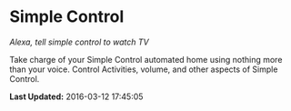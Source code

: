 # Simple Control
*Alexa, tell simple control to watch TV*

Take charge of your Simple Control automated home using nothing more than your voice. Control Activities, volume, and other aspects of Simple Control.

**Last Updated:** 2016-03-12 17:45:05